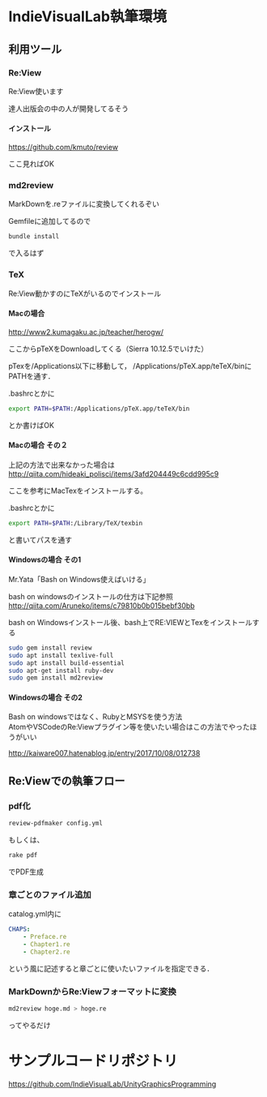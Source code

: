 # IndieVisualLab執筆環境

## 利用ツール

### Re:View

Re:View使います

達人出版会の中の人が開発してるそう

#### インストール

https://github.com/kmuto/review

ここ見ればOK

### md2review

MarkDownを.reファイルに変換してくれるぞい

Gemfileに追加してるので
```bash
bundle install
```

で入るはず

### TeX

Re:View動かすのにTeXがいるのでインストール

#### Macの場合

http://www2.kumagaku.ac.jp/teacher/herogw/

ここからpTeXをDownloadしてくる（Sierra 10.12.5でいけた）

pTexを/Applications以下に移動して，
/Applications/pTeX.app/teTeX/binにPATHを通す．

.bashrcとかに
```bash
export PATH=$PATH:/Applications/pTeX.app/teTeX/bin
```
とか書けばOK

#### Macの場合 その２
上記の方法で出来なかった場合は  
http://qiita.com/hideaki_polisci/items/3afd204449c6cdd995c9

ここを参考にMacTexをインストールする。

.bashrcとかに
```bash
export PATH=$PATH:/Library/TeX/texbin
```
と書いてパスを通す

#### Windowsの場合 その1

Mr.Yata「Bash on Windows使えばいける」  

bash on windowsのインストールの仕方は下記参照  
http://qiita.com/Aruneko/items/c79810b0b015bebf30bb

bash on Windowsインストール後、bash上でRE:VIEWとTexをインストールする
```bash
sudo gem install review
sudo apt install texlive-full
sudo apt install build-essential
sudo apt-get install ruby-dev
sudo gem install md2review
```

#### Windowsの場合 その2

Bash on windowsではなく、RubyとMSYSを使う方法  
AtomやVSCodeのRe:Viewプラグイン等を使いたい場合はこの方法でやったほうがいい

http://kaiware007.hatenablog.jp/entry/2017/10/08/012738

## Re:Viewでの執筆フロー

### pdf化

```bash
review-pdfmaker config.yml
```
もしくは、

```bash
rake pdf
```

でPDF生成

### 章ごとのファイル追加

catalog.yml内に
```yaml
CHAPS:
    - Preface.re
    - Chapter1.re
    - Chapter2.re
```
という風に記述すると章ごとに使いたいファイルを指定できる．
    
### MarkDownからRe:Viewフォーマットに変換

```bash
md2review hoge.md > hoge.re
```
ってやるだけ




# サンプルコードリポジトリ
https://github.com/IndieVisualLab/UnityGraphicsProgramming